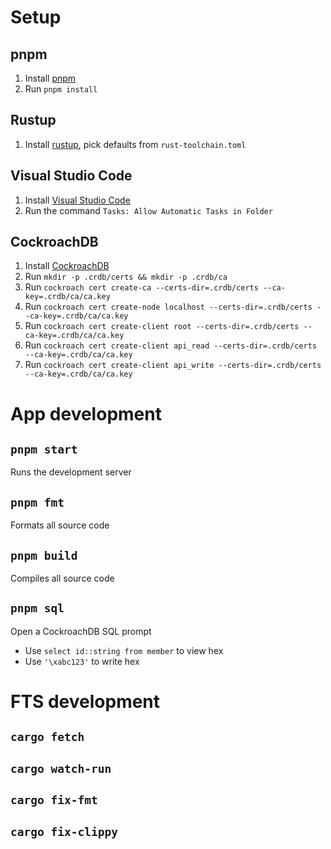 # Setup

## pnpm

1. Install [pnpm](https://pnpm.js.org/en/installation)
1. Run `pnpm install`

## Rustup

1. Install [rustup](https://rustup.rs), pick defaults from `rust-toolchain.toml`

## Visual Studio Code

1. Install [Visual Studio Code](https://code.visualstudio.com/docs/setup/setup-overview)
1. Run the command `Tasks: Allow Automatic Tasks in Folder`

## CockroachDB

1. Install [CockroachDB](https://www.cockroachlabs.com/docs/stable/install-cockroachdb.html)
1. Run `mkdir -p .crdb/certs && mkdir -p .crdb/ca`
1. Run `cockroach cert create-ca --certs-dir=.crdb/certs --ca-key=.crdb/ca/ca.key`
1. Run `cockroach cert create-node localhost --certs-dir=.crdb/certs --ca-key=.crdb/ca/ca.key`
1. Run `cockroach cert create-client root --certs-dir=.crdb/certs --ca-key=.crdb/ca/ca.key`
1. Run `cockroach cert create-client api_read --certs-dir=.crdb/certs --ca-key=.crdb/ca/ca.key`
1. Run `cockroach cert create-client api_write --certs-dir=.crdb/certs --ca-key=.crdb/ca/ca.key`

# App development

## `pnpm start`

Runs the development server

## `pnpm fmt`

Formats all source code

## `pnpm build`

Compiles all source code

## `pnpm sql`

Open a CockroachDB SQL prompt

- Use `select id::string from member` to view hex
- Use `'\xabc123'` to write hex

# FTS development

## `cargo fetch`

## `cargo watch-run`

## `cargo fix-fmt`

## `cargo fix-clippy`
